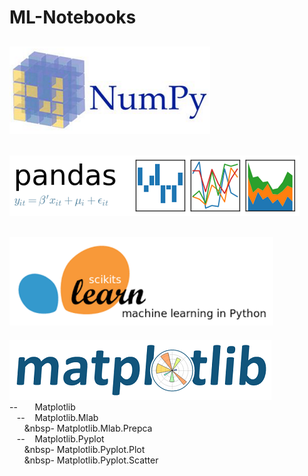 # ML-Notebooks  
[![Image Alt Text](images/NumPy.png)](numpy)  
-------------------------------------------------------------------------------------------  
[![Image Alt Text](images/Pandas.png)](pandas)  
-------------------------------------------------------------------------------------------  
[![Image Alt Text](images/scikit-learn.png)](scikit-learn)  
-------------------------------------------------------------------------------------------  
[![Image Alt Text](images/Matplotlib.png)](matplotlib)  
--&nbsp;&nbsp;&nbsp;&nbsp;&nbsp;&nbsp;&nbsp;Matplotlib  
&nbsp;&nbsp;&nbsp;--&nbsp;&nbsp;&nbsp;&nbsp;Matplotlib.Mlab  
&nbsp;&nbsp;&nbsp;&nbsp;&nbsp;&nbsp;&nbsp- Matplotlib.Mlab.Prepca  
&nbsp;&nbsp;&nbsp;--&nbsp;&nbsp;&nbsp;&nbsp;Matplotlib.Pyplot  
&nbsp;&nbsp;&nbsp;&nbsp;&nbsp;&nbsp;&nbsp- Matplotlib.Pyplot.Plot  
&nbsp;&nbsp;&nbsp;&nbsp;&nbsp;&nbsp;&nbsp- Matplotlib.Pyplot.Scatter  
